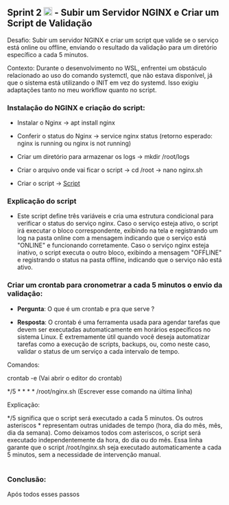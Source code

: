 ## Sprint 2 <img src="https://logospng.org/download/uol/logo-uol-icon-256.png" width="20"/> - Subir um Servidor NGINX e Criar um Script de Validação

<p>
  
  Desafio: Subir um servidor NGINX e criar um script que valide se o serviço está online ou offline, enviando o resultado da validação para um diretório específico a cada 5 minutos.

Contexto: Durante o desenvolvimento no WSL, enfrentei um obstáculo relacionado ao uso do comando systemctl, que não estava disponível, já que o sistema está utilizando o INIT em vez do systemd. Isso exigiu adaptações tanto no meu workflow quanto no script.

</p>


### Instalação do NGINX e criação do script:

- Instalar o Nginx → apt install nginx

- Conferir o status do Nginx → service nginx status (retorno esperado: nginx is running ou nginx is not running)

- Criar um diretório para armazenar os logs → mkdir /root/logs

- Criar o arquivo onde vai ficar o script → cd /root → nano nginx.sh

- Criar o script -> [Script](https://github.com/Rodrigolppz/Compass.Uol-Repo/blob/main/Sprint-2/nginx.sh)

 ### Explicação do script
 
 - Este script define três variáveis e cria uma estrutura condicional para verificar o status do serviço nginx. Caso o serviço esteja ativo, o script irá executar o bloco correspondente, exibindo na tela e registrando um log na pasta online com a mensagem indicando que o serviço está "ONLINE" e funcionando corretamente. Caso o serviço nginx esteja inativo, o script executa o outro bloco, exibindo a mensagem "OFFLINE" e registrando o status na pasta offline, indicando que o serviço não está ativo.


### Criar um crontab para cronometrar a cada 5 minutos o envio da validação:

- <strong>Pergunta</strong>: O que é um crontab e pra que serve ? 

- <strong>Resposta</strong>: O crontab é uma ferramenta usada para agendar tarefas que devem ser executadas automaticamente em horários específicos no sistema Linux. É extremamente útil quando você deseja automatizar tarefas como a execução de scripts, backups, ou, como neste caso, validar o status de um serviço a cada intervalo de tempo.

Comandos:

crontab -e (Vai abrir o editor do crontab)

 */5 * * * * /root/nginx.sh (Escrever esse comando na última linha)

Explicação:

*/5 significa que o script será executado a cada 5 minutos.
Os outros asteriscos * representam outras unidades de tempo (hora, dia do mês, mês, dia da semana). Como deixamos todos com asteriscos, o script será executado independentemente da hora, do dia ou do mês.
Essa linha garante que o script /root/nginx.sh seja executado automaticamente a cada 5 minutos, sem a necessidade de intervenção manual.
#

### Conclusão: 
Após todos esses passos 


